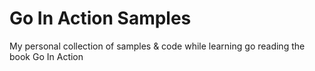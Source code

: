 # Go In Action Samples

My personal collection of samples & code while learning go reading the book Go In Action
